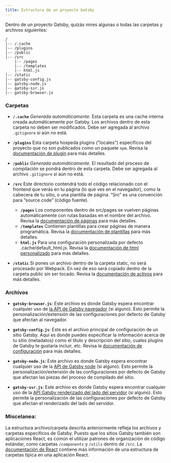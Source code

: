 ```yaml
---
title: Estructura de un proyecto Gatsby
---
```


Dentro de un proyecto Gatsby, quizás mires algunas o todas las carpetas y archivos siguientes:

```
/
|-- /.cache
|-- /plugins
|-- /public
|-- /src
    |-- /pages
    |-- /templates
    |-- html.js
|-- /static
|-- gatsby-config.js
|-- gatsby-node.js
|-- gatsby-ssr.js
|-- gatsby-browser.js
```

### Carpetas

- **`/.cache`** _Generada automáticamente._ Esta carpeta es una cache interna creada automáticamente por Gatsby. Los archivos dentro de esta carpeta no deben ser modificados. Debe ser agregada al archivo `.gitignore` si aún no está.

- **`/plugins`** Esta carpeta hospeda plugins ("locales") específicos del proyecto que no son publicados como un paquete `npm`. Revisa la [documentación de plugin](/docs/plugins/) para más detalles.

- **`/public`** _Generada automáticamente._ El resultado del proceso de compilación se pondrá dentro de esta carpeta. Debe ser agregada al archivo `.gitignore` si aún no está.

- **`/src`** Este directorio contendrá todo el código relacionado con el frontend que verás en tu página (lo que ves en el navegador), como la cabecera de tu sitio, o una plantilla de página. “Src” es una convención para “source code” (código fuente).

  - **`/pages`** Los componentes dentro de src/pages se vuelven páginas automáticamente con rutas basadas en el nombre del archivo. Revisa la [documentación de páginas](/docs/recipes/pages-layouts) para más detalles.
  - **`/templates`** Contienen plantillas para crear páginas de manera programática. Revisa la [documentación de plantillas](/docs/building-with-components/#page-template-components) para más detalles.
  - **`html.js`** Para una configuración personalizada por defecto .cache/default_html.js. Revisa la [documentación de html personalizado](/docs/custom-html/) para más detalles.

- **`/static`** Si pones un archivo dentro de la carpeta static, no será procesado por Webpack. En vez de eso será copiado dentro de la carpeta public sin ser tocado. Revisa la [documentación de activos](/docs/static-folder/#adding-assets-outside-of-the-module-system) para más detalles.

### Archivos

- **`gatsby-browser.js`**: Este archivo es donde Gatsby espera encontrar cualquier uso de [la API de Gatsby navegador](/docs/browser-apis/) (si alguno). Esto permite la personalización/extensión de las configuraciones por defecto de Gatsby que afectan al navegador.

- **`gatsby-config.js`**: Este es el archivo principal de configuración de un sitio Gatsby. Aquí es donde puedes especificar la información acerca de tu sitio (metadatos) como el título y descripción del sitio, cuales plugins de Gatsby te gustaría incluir, etc. Revisa la [documentación de configuración](/docs/gatsby-config/) para más detalles.

- **`gatsby-node.js`**: Este archivo es donde Gatsby espera encontrar cualquier uso de la [API de Gatsby node](/docs/node-apis/) (si alguno). Esto permite la personalización/extensión de las configuraciones por defecto de Gatsby que afectan las piezas del proceso de compilado del sitio.

- **`gatsby-ssr.js`**: Este archivo es donde Gatsby espera encontrar cualquier uso de la [API Gatsby renderizado del lado del servidor](/docs/ssr-apis/) (si alguno). Esto permite la personalización de las configuraciones por defecto de Gatsby que afectan el renderizado del lado del servidor.

### Miscelanea:

La estructura archivo/carpeta descrita anteriormente refleja los archivos y carpetas específicos de Gatsby. Puesto que los sitios Gatsby también son aplicaciones React, es común el utilizar patrones de organización de código estándar, como carpetas `/components` y `/utils` dentro de `/src`. La [documentación de React](https://reactjs.org/docs/faq-structure.html) contiene más información de una estructura de carpetas típica en una aplicación React.